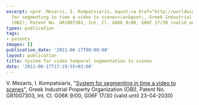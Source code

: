 ```yaml
---
excerpt: <p>V. Mezaris, I. Kompatsiaris, &quot;<a href="http://worldwide.espacenet.com/publicationDetails/biblio?DB=EPODOC&amp;II=0&amp;adjacent=true&amp;locale=en_EP&amp;FT=D&amp;date=20110607&amp;CC=GR&amp;NR=1007303B&amp;KC=B">System
  for segmenting in time a video to scenes</a>&quot;, Greek Industrial Property Organization
  (OBI), Patent No. GR1007303, Int. Cl. G06K 9/00, G06F 17/30 (valid until 23-04-2030)</p>
types: publication
tags:
- patents
images: []
publication_date: '2011-06-17T00:00:00'
layout: publication
title: System for video temporal segmentation to scenes
date: '2011-06-17T17:19:55+03:00'
---
```

<p>V. Mezaris, I. Kompatsiaris, &quot;<a href="http://worldwide.espacenet.com/publicationDetails/biblio?DB=EPODOC&amp;II=0&amp;adjacent=true&amp;locale=en_EP&amp;FT=D&amp;date=20110607&amp;CC=GR&amp;NR=1007303B&amp;KC=B">System for segmenting in time a video to scenes</a>&quot;, Greek Industrial Property Organization (OBI), Patent No. GR1007303, Int. Cl. G06K 9/00, G06F 17/30 (valid until 23-04-2030)</p>
